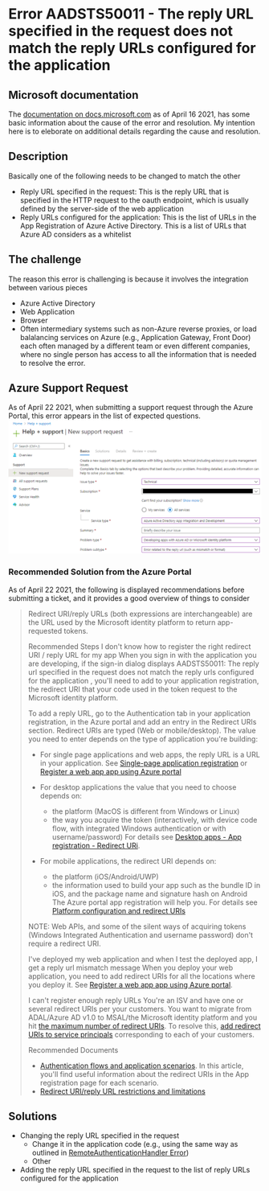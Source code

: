 # Error AADSTS50011 - The reply URL specified in the request does not match the reply URLs configured for the application
## Microsoft documentation
The [documentation on docs.microsoft.com](https://docs.microsoft.com/troubleshoot/azure/active-directory/error-code-aadsts50011-reply-url-mismatch) as of April 16 2021, has some basic information about the cause of the error and resolution. My intention here is to eleborate on additional details regarding the cause and resolution.

## Description
Basically one of the following needs to be changed to match the other
- Reply URL specified in the request: This is the reply URL that is specified in the HTTP request to the oauth endpoint, which is usually defined by the server-side of the web application
- Reply URLs configured for the application: This is the list of URLs in the App Registration of Azure Active Directory. This is a list of URLs that Azure AD considers as a whitelist

## The challenge
The reason this error is challenging is because it involves the integration between various pieces
- Azure Active Directory
- Web Application
- Browser
- Often intermediary systems such as non-Azure reverse proxies, or load balalancing services on Azure (e.g., Application Gateway, Front Door)
each often managed by a different team or even different companies, where no single person has access to all the information that is needed to resolve the error.

## Azure Support Request
As of April 22 2021, when submitting a support request through the Azure Portal, this error appears in the list of expected questions.
![](2021-04-22-18-10-57.png)

### Recommended Solution from the Azure Portal
As of April 22 2021, the following is displayed recommendations before submitting a ticket, and it provides a good overview of things to consider
>Redirect URI/reply URLs (both expressions are interchangeable) are the URL used by the Microsoft identity platform to return app-requested tokens.
>
>Recommended Steps
>I don't know how to register the right redirect URI / reply URL for my app
>When you sign in with the application you are developing, if the sign-in dialog displays AADSTS50011: The reply url specified in the request does not match the reply urls configured for the application , you'll need to add to your application registration, the redirect URI that your code used in the token request to the Microsoft identity platform.
>
>To add a reply URL, go to the Authentication tab in your application registration, in the Azure portal and add an entry in the Redirect URIs section. Redirect URIs are typed (Web or mobile/desktop). The value you need to enter depends on the type of application you're building:
>
>- For single page applications and web apps, the reply URL is a URL in your application. See [Single-page application registration](https://docs.microsoft.com/azure/active-directory/develop/scenario-spa-app-registration?WT.mc_id=Portal-Microsoft_Azure_Support#register-a-redirect-uri) or [Register a web app app using Azure portal](https://docs.microsoft.com/azure/active-directory/develop/scenario-web-app-sign-user-app-registration?tabs=aspnetcore&WT.mc_id=Portal-Microsoft_Azure_Support#register-an-app-using-azure-portal)
>- For desktop applications the value that you need to choose depends on:
>   - the platform (MacOS is different from Windows or Linux)
>   - the way you acquire the token (interactively, with device code flow, with integrated Windows authentication or with username/password)
>For details see [Desktop apps - App registration - Redirect URi](https://docs.microsoft.com/azure/active-directory/develop/scenario-desktop-app-registration?WT.mc_id=Portal-Microsoft_Azure_Support#redirect-uris).
>
>- For mobile applications, the redirect URI depends on:
>   - the platform (iOS/Android/UWP)
>   - the information used to build your app such as the bundle ID in iOS, and the package name and signature hash on Android
>The Azure portal app registration will help you. For details see [Platform configuration and redirect URIs](https://docs.microsoft.com/azure/active-directory/develop/scenario-mobile-app-registration?WT.mc_id=Portal-Microsoft_Azure_Support#platform-configuration-and-redirect-uris)
>
>NOTE: Web APIs, and some of the silent ways of acquiring tokens (Windows Integrated Authentication and username password) don't require a redirect URI.
>
>I've deployed my web application and when I test the deployed app, I get a reply url mismatch message
>When you deploy your web application, you need to add redirect URIs for all the locations where you deploy it. See [Register a web app app using Azure portal](https://docs.microsoft.com/azure/active-directory/develop/scenario-web-app-sign-user-app-registration?tabs=aspnetcore&WT.mc_id=Portal-Microsoft_Azure_Support#register-an-app-using-azure-portal).
>
>I can't register enough reply URLs
>You're an ISV and have one or several redirect URIs per your customers. You want to migrate from ADAL/Azure AD v1.0 to MSAL/the Microsoft identity platform and you hit [the maximum number of redirect URIs](https://docs.microsoft.com/azure/active-directory/develop/reply-url?WT.mc_id=Portal-Microsoft_Azure_Support#maximum-number-of-redirect-uris). To resolve this, [add redirect URIs to service principals](https://docs.microsoft.com/azure/active-directory/develop/reply-url?WT.mc_id=Portal-Microsoft_Azure_Support#add-redirect-uris-to-service-principals) corresponding to each of your customers.
>
>Recommended Documents
>- [Authentication flows and application scenarios](https://docs.microsoft.com/azure/active-directory/develop/authentication-flows-app-scenarios?WT.mc_id=Portal-Microsoft_Azure_Support). In this article, you'll find useful information about the redirect URIs in the App registration page for each scenario.
>- [Redirect URI/reply URL restrictions and limitations](https://docs.microsoft.com/azure/active-directory/develop/reply-url?WT.mc_id=Portal-Microsoft_Azure_Support)

## Solutions
- Changing the reply URL specified in the request
  - Change it in the application code (e.g., using the same way as outlined in [RemoteAuthenticationHandler Error](./RemoteAuthenticationHandler-error.md))
  - Other
- Adding the reply URL specified in the request to the list of reply URLs configured for the application


